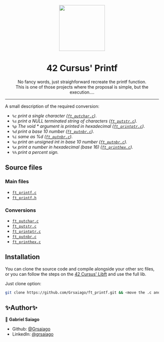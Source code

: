 <div align="center">
  <img src="https://user-images.githubusercontent.com/98427284/175838265-59e18bf3-b8b3-46d3-8b3e-1f7ce4b2e9a7.png" height="150" width="150">

</div>

<h1 align="center">
  42 Cursus' Printf

</h1>

<p align="center">No fancy words, just straighforward recreate the printf function.<br>This is one of those projects where the proposal is simple, but the execution....</p>

---

A small description of the required conversion:
<i>
- `%c` print a single character ([`ft_putchar.c`](ft_putchar.c)).
- `%s` print a NULL terminated string of characters ([`ft_putstr.c`](ft_putstr.c)).
- `%p` The void * argument is printed in hexadecimal ([`ft_printptr.c`](ft_printptr.c)).
- `%d` print a base 10 number ([`ft_putnbr.c`](ft_putnbr.c)).
- `%i` same as %d ([`ft_putnbr.c`](ft_putnbr.c)).
- `%u` print an unsigned int in base 10 number ([`ft_putnbr.c`](ft_putnbr.c)).
- `%x` print a number in hexadecimal (base 16) ([`ft_printhex.c`](ft_printhex.c)).
- `%%` print a percent sign.</i>

## Source files

### Main files
- [`ft_printf.c`](ft_printf.c)
- [`ft_printf.h`](ft_printf.h)

### Conversions
- [`ft_putchar.c`](ft_putchar.c)
- [`ft_putstr.c`](ft_putstr.c)
- [`ft_printptr.c`](ft_printptr.c)
- [`ft_putnbr.c`](ft_putnbr.c)
- [`ft_printhex.c`](ft_printhex.c)

## Installation
You can clone the source code and compile alongside your other src files, or you can follow the steps on the <a href="https://github.com/Grsaiago/libft">42 Cursus' Libft</a> and use the full lib.

Just clone option:
```sh
git clone https://github.com/Grsaiago/ft_printf.git && <move the .c and .h files to your project's src dir and compile together>
```

## ✨Author✨

🧔 **Gabriel Saiago**
- Github: <a href="https://github.com/Grsaiago" target="_blank">@Grsaiago</a>
- LinkedIn: <a href="https://www.linkedin.com/in/grsaiago/" target="_blank">@grsaiago</a>
